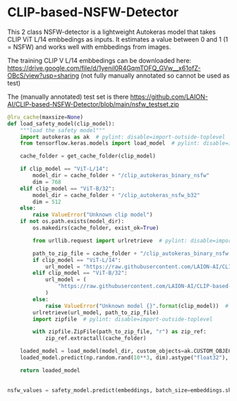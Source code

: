 # CLIP-based-NSFW-Detector

This 2 class NSFW-detector is a lightweight Autokeras model that takes CLIP ViT L/14 embbedings as inputs.
It estimates a value between 0 and 1 (1 = NSFW) and works well with embbedings from images.


The training CLIP V L/14 embbedings can be downloaded here:
https://drive.google.com/file/d/1yenil0R4GqmTOFQ_GVw__x61ofZ-OBcS/view?usp=sharing (not fully manually annotated so cannot be used as test)


The (manually annotated) test set is there https://github.com/LAION-AI/CLIP-based-NSFW-Detector/blob/main/nsfw_testset.zip


```python
@lru_cache(maxsize=None)
def load_safety_model(clip_model):
    """load the safety model"""
    import autokeras as ak  # pylint: disable=import-outside-toplevel
    from tensorflow.keras.models import load_model  # pylint: disable=import-outside-toplevel

    cache_folder = get_cache_folder(clip_model)

    if clip_model == "ViT-L/14":
        model_dir = cache_folder + "/clip_autokeras_binary_nsfw"
        dim = 768
    elif clip_model == "ViT-B/32":
        model_dir = cache_folder + "/clip_autokeras_nsfw_b32"
        dim = 512
    else:
        raise ValueError("Unknown clip model")
    if not os.path.exists(model_dir):
        os.makedirs(cache_folder, exist_ok=True)

        from urllib.request import urlretrieve  # pylint: disable=import-outside-toplevel

        path_to_zip_file = cache_folder + "/clip_autokeras_binary_nsfw.zip"
        if clip_model == "ViT-L/14":
            url_model = "https://raw.githubusercontent.com/LAION-AI/CLIP-based-NSFW-Detector/main/clip_autokeras_binary_nsfw.zip"
        elif clip_model == "ViT-B/32":
            url_model = (
                "https://raw.githubusercontent.com/LAION-AI/CLIP-based-NSFW-Detector/main/clip_autokeras_nsfw_b32.zip"
            )
        else:
            raise ValueError("Unknown model {}".format(clip_model))  # pylint: disable=consider-using-f-string
        urlretrieve(url_model, path_to_zip_file)
        import zipfile  # pylint: disable=import-outside-toplevel

        with zipfile.ZipFile(path_to_zip_file, "r") as zip_ref:
            zip_ref.extractall(cache_folder)

    loaded_model = load_model(model_dir, custom_objects=ak.CUSTOM_OBJECTS)
    loaded_model.predict(np.random.rand(10**3, dim).astype("float32"), batch_size=10**3)

    return loaded_model
    
    
nsfw_values = safety_model.predict(embeddings, batch_size=embeddings.shape[0])
```
